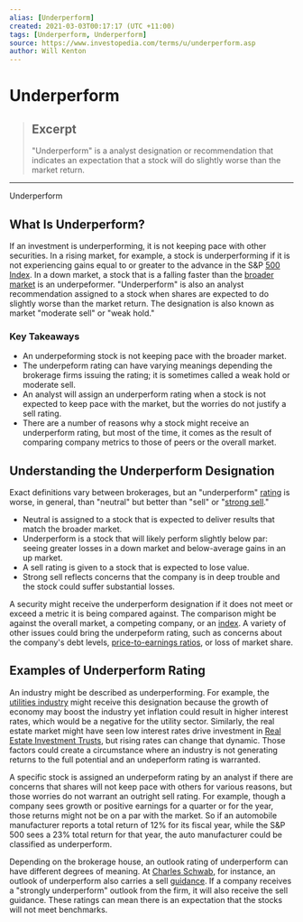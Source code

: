 ```yaml
---
alias: [Underperform]
created: 2021-03-03T00:17:17 (UTC +11:00)
tags: [Underperform, Underperform]
source: https://www.investopedia.com/terms/u/underperform.asp
author: Will Kenton
---
```


# Underperform

> ## Excerpt
> "Underperform" is a analyst designation or recommendation that indicates an expectation that a stock will do slightly worse than the market return.

---

Underperform
## What Is Underperform?

If an investment is underperforming, it is not keeping pace with other securities. In a rising market, for example, a stock is underperforming if it is not experiencing gains equal to or greater to the advance in the S&P [500 Index](https://www.investopedia.com/terms/s/sp500.asp). In a down market, a stock that is a falling faster than the [broader market](https://www.investopedia.com/terms/b/broad-basedindex.asp) is an underpeformer. "Underperform" is also an analyst recommendation assigned to a stock when shares are expected to do slightly worse than the market return. The designation is also known as market "moderate sell" or "weak hold."

### Key Takeaways

-   An underpeforming stock is not keeping pace with the broader market.
-   The underpeform rating can have varying meanings depending the brokerage firms issuing the rating; it is sometimes called a weak hold or moderate sell.
-   An analyst will assign an underperform rating when a stock is not expected to keep pace with the market, but the worries do not justify a sell rating.
-   There are a number of reasons why a stock might receive an underperform rating, but most of the time, it comes as the result of comparing company metrics to those of peers or the overall market.

## Understanding the Underperform Designation

Exact definitions vary between brokerages, but an "underperform" [rating](https://www.investopedia.com/terms/r/rating.asp) is worse, in general, than "neutral" but better than "sell" or "[strong sell](https://www.investopedia.com/terms/s/strongsell.asp)."

-   Neutral is assigned to a stock that is expected to deliver results that match the broader market.
-   Underperform is a stock that will likely perform slightly below par: seeing greater losses in a down market and below-average gains in an up market.
-   A sell rating is given to a stock that is expected to lose value.
-   Strong sell reflects concerns that the company is in deep trouble and the stock could suffer substantial losses.

A security might receive the underperform designation if it does not meet or exceed a metric it is being compared against. The comparison might be against the overall market, a competing company, or an [index](https://www.investopedia.com/terms/i/index.asp). A variety of other issues could bring the underpeform rating, such as concerns about the company's debt levels, [price-to-earnings ratios](https://www.investopedia.com/terms/p/price-earningsratio.asp), or loss of market share.

## Examples of Underperform Rating

An industry might be described as underperforming. For example, the [utilities industry](https://www.investopedia.com/terms/u/utilities_sector.asp) might receive this designation because the growth of economy may boost the industry yet inflation could result in higher interest rates, which would be a negative for the utility sector. Similarly, the real estate market might have seen low interest rates drive investment in [Real Estate Investment Trusts](https://www.investopedia.com/terms/r/reit.asp), but rising rates can change that dynamic. Those factors could create a circumstance where an industry is not generating returns to the full potential and an undeperform rating is warranted.

A specific stock is assigned an underpeform rating by an analyst if there are concerns that shares will not keep pace with others for various reasons, but those worries do not warrant an outright sell rating. For example, though a company sees growth or positive earnings for a quarter or for the year, those returns might not be on a par with the market. So if an automobile manufacturer reports a total return of 12% for its fiscal year, while the S&P 500 sees a 23% total return for that year, the auto manufacturer could be classified as underperform.

Depending on the brokerage house, an outlook rating of underperform can have different degrees of meaning. At [Charles Schwab](https://www.investopedia.com/charles-schwab-review-4587888), for instance, an outlook of underperform also carries a sell [guidance](https://www.investopedia.com/terms/g/guidance.asp). If a company receives a "strongly underperform" outlook from the firm, it will also receive the sell guidance. These ratings can mean there is an expectation that the stocks will not meet benchmarks.
